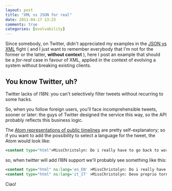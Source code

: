 ```yaml
---
layout: post
title: "XML vs JSON for real"
date: 2011-04-17 13:23
comments: true
categories: [evolvability]
---
```


Since somebody, on Twitter, didn't appreciated my examples in the [JSON vs XML](http://www.odino.org/320/long-live-xml-too-sorry-for-json-fanboyz) fight ( and I just want to remember everybody that I'm not for the former or the latter, **without context** ), here I post an example that should be a *for-real* case in favour of XML, applied in the context of evolving a system without breaking existing clients.
<!-- more -->

## You know Twitter, uh?

Twitter lacks of I18N: you can't selectively filter tweets without recurring to some hacks.

So, when you follow foreign users, you'll face incomprehensible tweets, sooner or later: the guys of Twitter designed the service this way, so the API probably reflects this business logic.

The [Atom representations of public timelines](http://dev.twitter.com/doc/get/statuses/public_timeline) are pretty self-explanatory; so if you want to add the possibility to select a language for the tweet, the Atom would look like:

``` xml
<content type="html">MissChristolyn: Do i really have to go back to work! #bullshit</content>
```

so, when twitter will add I18N support we'll probably see something like this:

``` xml
<content type="html" ns:lang='en_EN' >MissChristolyn: Do i really have to go back to work! #bullshit</content>
<content type="html" ns:lang='it_IT' >MissChristolyn: Devo proprio tornare al lavoro! #minghia</content>
```

Ciao!
